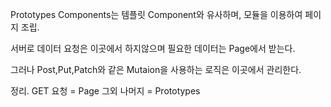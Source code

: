 Prototypes Components는 템플릿 Component와 유사하며, 모듈을 이용하여 페이지 조립.

서버로 데이터 요청은 이곳에서 하지않으며 필요한 데이터는 Page에서 받는다.

그러나 Post,Put,Patch와 같은 Mutaion을 사용하는 로직은 이곳에서 관리한다.

정리.
GET 요청 = Page
그외 나머지 = Prototypes
